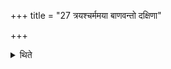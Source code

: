 +++
title = "27 त्रयश्चर्ममया बाणवन्तो दक्षिणा"

+++

<details><summary>थिते</summary>

त्रयश्चर्ममया बाणवन्तो दक्षिणा । धनुर्वा वेत्रवेष्टितम् २७
</details>

